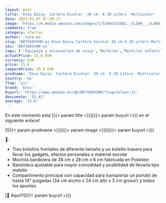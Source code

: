 ```yaml
---
layout: post
title: 'Enso Daisy  Cartera Escolar  38 cm  6.38 Liters  Multicolor'
date: 2023-01-07 07:29:27
image: 'https://m.media-amazon.com/images/I/51H4cdJtBQL._SL500_._SL400_.jpg'
comments: true
category: ofertas
author: 'tole.es'
slug: 'B07S68VVHK-es Enso Daisy Cartera Escolar 38 cm 6.38 Liters Multicolor'
sku: 'B07S68VVHK-es'
tags: [ 'Equipaje y accessorios de viaje','Mochilas','Mochilas infantiles','Moda','enso','escolar','🇪🇸', ]
actualPrice: 15.6 EUR
currency: EUR
price: 15.6
comparePrice: 35.0 EUR
prodname: 'Enso Daisy  Cartera Escolar  38 cm  6.38 Liters  Multicolor'
country: 'es'
flag: '🇪🇸'
brand: 'Enso'
buyurl: 'https://www.amazon.es/dp/B07S68VVHK/?tag=tolees-21'
descuento: '55.43'
average: '15.6'
---
```


En este momento está [{{< param title >}}]({{< param buyurl >}}) en el siguiente enlace!

[![{{< param prodname >}}]({{< param image >}})]({{< param buyurl >}})

🔎:

- Tres bolsillos frontales de diferente tamaño y un bolsillo trasero para llevar los gadgets, efectos personales o material escolar
- Mochila bandolera de 38 cm x 28 cm x 6 cm fabricada en Poliéster
- Bandolera ajustable para mayor comodidad y posibilidad de llevarla tipo maletín
- Compartimento principal con capacidad para transportar un portátil de hasta 14" pulgadas (34 cm ancho x 24 cm alto x 3 cm grosor) y todos los apuntes

[🛒 Aquí!!!]({{< param buyurl >}})

